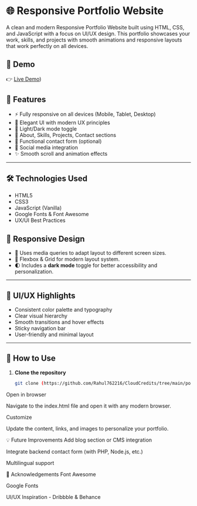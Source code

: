 # 🌐 Responsive Portfolio Website

A clean and modern Responsive Portfolio Website built using HTML, CSS, and JavaScript with a focus on UI/UX design. This portfolio showcases your work, skills, and projects with smooth animations and responsive layouts that work perfectly on all devices.

## 📸 Demo

👉 [Live Demo](https://github.com/Rahul762216))  

## 🚀 Features

- ⚡ Fully responsive on all devices (Mobile, Tablet, Desktop)
- 🎨 Elegant UI with modern UX principles
- 🌙 Light/Dark mode toggle
- 💼 About, Skills, Projects, Contact sections
- 📧 Functional contact form (optional)
- 🔗 Social media integration
- ✨ Smooth scroll and animation effects

---

## 🛠️ Technologies Used

- HTML5
- CSS3
- JavaScript (Vanilla)
- Google Fonts & Font Awesome
- UX/UI Best Practices


## 📱 Responsive Design

- 📏 Uses media queries to adapt layout to different screen sizes.
- 🧩 Flexbox & Grid for modern layout system.
- 🌓 Includes a **dark mode** toggle for better accessibility and personalization.

---

## 🎯 UI/UX Highlights

- Consistent color palette and typography
- Clear visual hierarchy
- Smooth transitions and hover effects
- Sticky navigation bar
- User-friendly and minimal layout

---

## 📌 How to Use

1. **Clone the repository**
   ```bash
   git clone (https://github.com/Rahul762216/CloudCredits/tree/main/portfolio-responsive)
Open in browser

Navigate to the index.html file and open it with any modern browser.

Customize

Update the content, links, and images to personalize your portfolio.

💡 Future Improvements
Add blog section or CMS integration

Integrate backend contact form (with PHP, Node.js, etc.)

Multilingual support

🙌 Acknowledgements
Font Awesome

Google Fonts

UI/UX Inspiration - Dribbble & Behance

